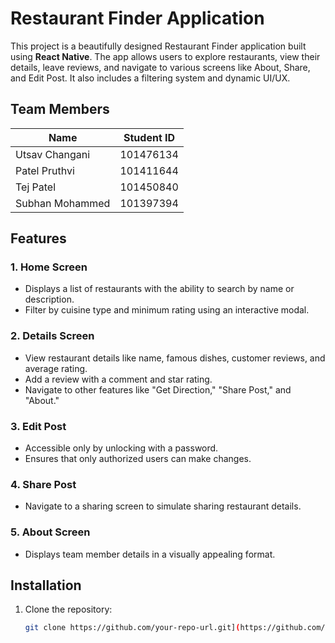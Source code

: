 # Restaurant Finder Application

This project is a beautifully designed Restaurant Finder application built using **React Native**. The app allows users to explore restaurants, view their details, leave reviews, and navigate to various screens like About, Share, and Edit Post. It also includes a filtering system and dynamic UI/UX.

## Team Members

| Name             | Student ID  |
|------------------|-------------|
| Utsav Changani   | 101476134   |
| Patel Pruthvi    | 101411644   |
| Tej Patel        | 101450840   |
| Subhan Mohammed  | 101397394   |



## Features

### 1. Home Screen
- Displays a list of restaurants with the ability to search by name or description.
- Filter by cuisine type and minimum rating using an interactive modal.

### 2. Details Screen
- View restaurant details like name, famous dishes, customer reviews, and average rating.
- Add a review with a comment and star rating.
- Navigate to other features like "Get Direction," "Share Post," and "About."

### 3. Edit Post
- Accessible only by unlocking with a password.
- Ensures that only authorized users can make changes.

### 4. Share Post
- Navigate to a sharing screen to simulate sharing restaurant details.

### 5. About Screen
- Displays team member details in a visually appealing format.



## Installation

1. Clone the repository:

   ```bash
   git clone https://github.com/your-repo-url.git](https://github.com/utsav-1730/COMP3074_G39_PROJECT.git
